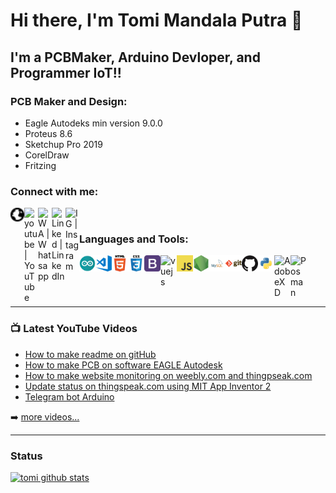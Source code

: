# Hi there, I'm Tomi Mandala Putra 👋


## I'm a PCBMaker, Arduino Devloper, and Programmer IoT!!

### PCB Maker and Design:

- Eagle Autodeks min version 9.0.0
- Proteus 8.6
- Sketchup Pro 2019
- CorelDraw
- Fritzing


### Connect with me:

[<img align="left" alt="indothings" width="22px" src="https://raw.githubusercontent.com/iconic/open-iconic/master/svg/globe.svg" />][website]
[<img align="left" alt="youtube | YouTube" width="22px" src="https://cdn.jsdelivr.net/npm/simple-icons@v3/icons/youtube.svg" />][youtube]
[<img align="left" alt="WA | Whatsapp" width="22px" src="https://cdn.jsdelivr.net/npm/simple-icons@v3/icons/whatsapp.svg" />][whatsapp]
[<img align="left" alt="Linked | LinkedIn" width="22px" src="https://cdn.jsdelivr.net/npm/simple-icons@v3/icons/linkedin.svg" />][linkedin]
[<img align="left" alt="IG | Instagram" width="22px" src="https://cdn.jsdelivr.net/npm/simple-icons@v3/icons/instagram.svg" />][instagram]
<br />


### Languages and Tools:
[<img align="left" alt="Arduino" width="26px" src="https://raw.githubusercontent.com/github/explore/80688e429a7d4ef2fca1e82350fe8e3517d3494d/topics/arduino/arduino.png" />][link]
[<img align="left" alt="Visual Studio Code" width="26px" src="https://raw.githubusercontent.com/github/explore/80688e429a7d4ef2fca1e82350fe8e3517d3494d/topics/visual-studio-code/visual-studio-code.png" />][link]
[<img align="left" alt="HTML5" width="26px" src="https://raw.githubusercontent.com/github/explore/80688e429a7d4ef2fca1e82350fe8e3517d3494d/topics/html/html.png" />][link]
[<img align="left" alt="CSS3" width="26px" src="https://raw.githubusercontent.com/github/explore/80688e429a7d4ef2fca1e82350fe8e3517d3494d/topics/css/css.png" />][link]
[<img align="left" alt="Bootstrap" width="26px" src="https://raw.githubusercontent.com/github/explore/80688e429a7d4ef2fca1e82350fe8e3517d3494d/topics/bootstrap/bootstrap.png" />][link]
[<img align="left" alt="vuejs" width="26px" src="https://devicons.github.io/devicon/devicon.git/icons/vuejs/vuejs-original-wordmark.svg" />][link]
[<img align="left" alt="JavaScript" width="26px" src="https://raw.githubusercontent.com/github/explore/80688e429a7d4ef2fca1e82350fe8e3517d3494d/topics/javascript/javascript.png" />][link]
[<img align="left" alt="Node.js" width="26px" src="https://raw.githubusercontent.com/github/explore/80688e429a7d4ef2fca1e82350fe8e3517d3494d/topics/nodejs/nodejs.png" />][link]
[<img align="left" alt="MySQL" width="26px" src="https://raw.githubusercontent.com/github/explore/80688e429a7d4ef2fca1e82350fe8e3517d3494d/topics/mysql/mysql.png" />][link]
[<img align="left" alt="Git" width="26px" src="https://raw.githubusercontent.com/github/explore/80688e429a7d4ef2fca1e82350fe8e3517d3494d/topics/git/git.png" />][link]
[<img align="left" alt="GitHub" width="26px" src="https://raw.githubusercontent.com/github/explore/78df643247d429f6cc873026c0622819ad797942/topics/github/github.png" />][link]
[<img align="left" alt="python" width="26px" src="https://raw.githubusercontent.com/github/explore/78df643247d429f6cc873026c0622819ad797942/topics/python/python.png" />][link]
[<img align="left" alt="AdobeXD" width="26px" src="https://cdn.worldvectorlogo.com/logos/adobe-xd.svg" />][link]
[<img align="left" alt="Posman" width="26px" src="https://www.vectorlogo.zone/logos/getpostman/getpostman-icon.svg" />][link]

<br />
<br />
<br />
<br />

---

### 📺 Latest YouTube Videos

<!-- YOUTUBE:START -->
- [How to make readme on gitHub](https://youtu.be/Y1z7_GfEPiE)
- [How to make PCB on software EAGLE Autodesk](https://youtu.be/MQyOD__GC08)
- [How to make website monitoring on weebly.com and thingpseak.com](https://youtu.be/VdQqHc4eEz4)
- [Update status on thingspeak.com using MIT App Inventor 2](https://youtu.be/gJw0CBnaNas)
- [Telegram bot Arduino](https://youtu.be/rxECzWwAdUk)
<!-- YOUTUBE:END -->

➡️ [more videos...](https://youtube.com/Duino_Elektronik)

---

### Status

[![tomi github stats](https://github-readme-stats.vercel.app/api?username=tomimandalap&show_icons=true&theme=radical)](https://github.com/tomimandalap/github-readme-stats)

[link]: #
[website]: http://tomtom.rf.gd/
[whatsapp]: https://api.whatsapp.com/send?phone=6281232492945&text=Hai
[youtube]: https://youtube.com/Duino_Elektronik
[instagram]: https://instagram.com/tommymandalaputra
[linkedin]: https://www.linkedin.com/in/tomi-mandala-putra-033309189
